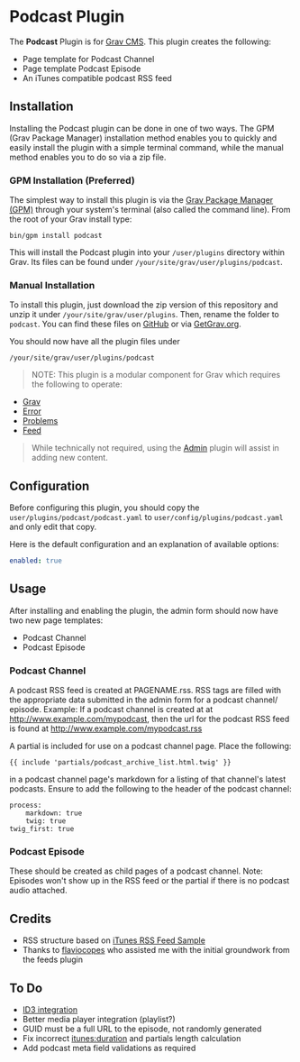 # Podcast Plugin

The **Podcast** Plugin is for [Grav CMS](http://github.com/getgrav/grav). This plugin creates the following:
- Page template for Podcast Channel
- Page template Podcast Episode
- An iTunes compatible podcast RSS feed

## Installation

Installing the Podcast plugin can be done in one of two ways. The GPM (Grav Package Manager) installation method enables you to quickly and easily install the plugin with a simple terminal command, while the manual method enables you to do so via a zip file.

### GPM Installation (Preferred)

The simplest way to install this plugin is via the [Grav Package Manager (GPM)](http://learn.getgrav.org/advanced/grav-gpm) through your system's terminal (also called the command line).  From the root of your Grav install type:

    bin/gpm install podcast

This will install the Podcast plugin into your `/user/plugins` directory within Grav. Its files can be found under `/your/site/grav/user/plugins/podcast`.

### Manual Installation

To install this plugin, just download the zip version of this repository and unzip it under `/your/site/grav/user/plugins`. Then, rename the folder to `podcast`. You can find these files on [GitHub](https://github.com//grav-plugin-podcast) or via [GetGrav.org](http://getgrav.org/downloads/plugins#extras).

You should now have all the plugin files under

    /your/site/grav/user/plugins/podcast
	
> NOTE: This plugin is a modular component for Grav which requires the following to operate:
* [Grav](http://github.com/getgrav/grav)
* [Error](https://github.com/getgrav/grav-plugin-error)
* [Problems](https://github.com/getgrav/grav-plugin-problems)
* [Feed](https://github.com/getgrav/grav-plugin-feed)

> While technically not required, using the [Admin](https://github.com/getgrav/grav-plugin-admin) plugin will assist in adding new content.

## Configuration

Before configuring this plugin, you should copy the `user/plugins/podcast/podcast.yaml` to `user/config/plugins/podcast.yaml` and only edit that copy.

Here is the default configuration and an explanation of available options:

```yaml
enabled: true
```

## Usage

After installing and enabling the plugin, the admin form should now have two new page templates:
- Podcast Channel
- Podcast Episode

### Podcast Channel

A podcast RSS feed is created at PAGENAME.rss.  RSS tags are filled with the appropriate data submitted in the admin form for a podcast channel/ episode.
Example:
If a podcast channel is created at  at http://www.example.com/mypodcast, then the url for the podcast RSS feed is found at http://www.example.com/mypodcast.rss

A partial is included for use on a podcast channel page.  Place the following:
```
{{ include 'partials/podcast_archive_list.html.twig' }} 
```
in a podcast channel page's markdown for a listing of that channel's latest podcasts.  Ensure to add the following to the header of the podcast channel:
```
process:
    markdown: true
    twig: true
twig_first: true
```

### Podcast Episode

These should be created as child pages of a podcast channel.  Note: Episodes won't show up in the RSS feed or the partial if there is no podcast audio attached.

## Credits

- RSS structure based on [iTunes RSS Feed Sample](https://help.apple.com/itc/podcasts_connect/#/itcbaf351599)
- Thanks to [flaviocopes](https://github.com/flaviocopes) who assisted me with the initial groundwork from the feeds plugin

## To Do

- [ID3 integration](http://getid3.sourceforge.net/)
- Better media player integration (playlist?)
- GUID must be a full URL to the episode, not randomly generated
- Fix incorrect <itunes:duration> and partials length calculation
- Add podcast meta field validations as required

